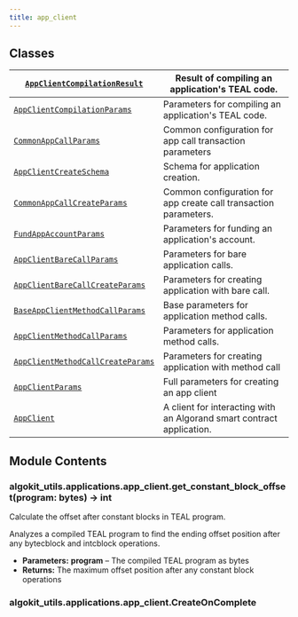 ```yaml
---
title: app_client
---
```


## Classes

| [`AppClientCompilationResult`](/reference/algokit-utils-py/api/applications/app_client/appclientcompilationresult/#algokit_utils.applications.app_client.AppClientCompilationResult)                | Result of compiling an application's TEAL code.                       |
| --------------------------------------------------------------------------------------------------------------------------------------------------------------------------------------------------- | --------------------------------------------------------------------- |
| [`AppClientCompilationParams`](/reference/algokit-utils-py/api/applications/app_client/appclientcompilationparams/#algokit_utils.applications.app_client.AppClientCompilationParams)                | Parameters for compiling an application's TEAL code.                  |
| [`CommonAppCallParams`](/reference/algokit-utils-py/api/applications/app_client/commonappcallparams/#algokit_utils.applications.app_client.CommonAppCallParams)                                     | Common configuration for app call transaction parameters              |
| [`AppClientCreateSchema`](/reference/algokit-utils-py/api/applications/app_client/appclientcreateschema/#algokit_utils.applications.app_client.AppClientCreateSchema)                               | Schema for application creation.                                      |
| [`CommonAppCallCreateParams`](/reference/algokit-utils-py/api/applications/app_client/commonappcallcreateparams/#algokit_utils.applications.app_client.CommonAppCallCreateParams)                   | Common configuration for app create call transaction parameters.      |
| [`FundAppAccountParams`](/reference/algokit-utils-py/api/applications/app_client/fundappaccountparams/#algokit_utils.applications.app_client.FundAppAccountParams)                                  | Parameters for funding an application's account.                      |
| [`AppClientBareCallParams`](/reference/algokit-utils-py/api/applications/app_client/appclientbarecallparams/#algokit_utils.applications.app_client.AppClientBareCallParams)                         | Parameters for bare application calls.                                |
| [`AppClientBareCallCreateParams`](/reference/algokit-utils-py/api/applications/app_client/appclientbarecallcreateparams/#algokit_utils.applications.app_client.AppClientBareCallCreateParams)       | Parameters for creating application with bare call.                   |
| [`BaseAppClientMethodCallParams`](/reference/algokit-utils-py/api/applications/app_client/baseappclientmethodcallparams/#algokit_utils.applications.app_client.BaseAppClientMethodCallParams)       | Base parameters for application method calls.                         |
| [`AppClientMethodCallParams`](/reference/algokit-utils-py/api/applications/app_client/appclientmethodcallparams/#algokit_utils.applications.app_client.AppClientMethodCallParams)                   | Parameters for application method calls.                              |
| [`AppClientMethodCallCreateParams`](/reference/algokit-utils-py/api/applications/app_client/appclientmethodcallcreateparams/#algokit_utils.applications.app_client.AppClientMethodCallCreateParams) | Parameters for creating application with method call                  |
| [`AppClientParams`](/reference/algokit-utils-py/api/applications/app_client/appclientparams/#algokit_utils.applications.app_client.AppClientParams)                                                 | Full parameters for creating an app client                            |
| [`AppClient`](/reference/algokit-utils-py/api/applications/app_client/appclient/#algokit_utils.applications.app_client.AppClient)                                                                   | A client for interacting with an Algorand smart contract application. |

## Module Contents

### algokit_utils.applications.app_client.get_constant_block_offset(program: bytes) → int

Calculate the offset after constant blocks in TEAL program.

Analyzes a compiled TEAL program to find the ending offset position after any bytecblock and intcblock operations.

- **Parameters:**
  **program** – The compiled TEAL program as bytes
- **Returns:**
  The maximum offset position after any constant block operations

### algokit_utils.applications.app_client.CreateOnComplete

